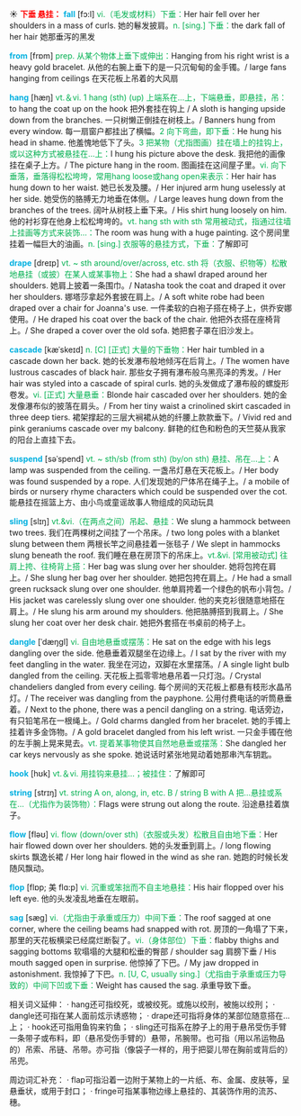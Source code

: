 ☀ <font color="red">**下垂 悬挂：**</font>
<font color="sky blue">**fall**</font> [fɔ:l] 
<font color="#00b050">vi.（毛发或材料）下垂：</font>Her hair fell over her shoulders in a mass of curls. 她的鬈发披肩。<font color="#00b050">n. [sing.] 下垂：</font>the dark fall of her hair 她那垂泻的黑发

<font color="sky blue">**from**</font> [frɒm] 
<font color="#00b050">prep. 从某个物体上垂下或伸出：</font>Hanging from his right wrist is a heavy gold bracelet. 从他的右腕上垂下的是一只沉甸甸的金手镯。/ large fans hanging from ceilings 在天花板上吊着的大风扇

<font color="sky blue">**hang**</font> [hæŋ] 
<font color="#00b050">vt.＆vi. 1 hang (sth) (up) 上端系在…上，下端悬垂，即悬挂，吊：</font>to hang the coat up on the hook 把外套挂在钩上 / A sloth is hanging upside down from the branches. 一只树懒正倒挂在树枝上。/ Banners hung from every window. 每一扇窗户都挂出了横幅。<font color="#00b050">2 向下弯曲，即下垂：</font>He hung his head in shame. 他羞愧地低下了头。<font color="#00b050">3 把某物（尤指图画）挂在墙上的挂钩上，或以这种方式被悬挂在…上：</font>I hung his picture above the desk. 我把他的画像挂在桌子上方。/ The picture hang in the room. 图画挂在这间屋子里。<font color="#00b050">vi. 向下垂落，垂落得松松垮垮，常用hang loose或hang open来表示：</font>Her hair has hung down to her waist. 她已长发及腰。/ Her injured arm hung uselessly at her side. 她受伤的胳膊无力地垂在体侧。/ Large leaves hung down from the branches of the trees. 阔叶从树枝上垂下来。/ His shirt hung loosely on him. 他的衬衫穿在他身上松松垮垮的。<font color="#00b050">vt. hang sth with sth 常用被动式，指通过往墙上挂画等方式来装饰…：</font>The room was hung with a huge painting. 这个房间里挂着一幅巨大的油画。<font color="#00b050">n. [sing.] 衣服等的悬挂方式，下垂：</font>了解即可
           
<font color="sky blue">**drape**</font> [dreɪp]
<font color="#00b050">vt. ~ sth around/over/across, etc. sth 将（衣服、织物等）松散地悬挂（或披）在某人或某事物上：</font>She had a shawl draped around her shoulders. 她肩上披着一条围巾。/ Natasha took the coat and draped it over her shoulders. 娜塔莎拿起外套披在肩上。/ A soft white robe had been draped over a chair for Joanna's use. 一件柔软的白袍子搭在椅子上，供乔安娜使用。/ He draped his coat over the back of the chair. 他把外衣搭在座椅背上。/ She draped a cover over the old sofa. 她把套子罩在旧沙发上。
           
<font color="sky blue">**cascade**</font> [kæˈskeɪd]
<font color="#00b050">n. [C] [正式] 大量的下垂物：</font>Her hair tumbled in a cascade down her back. 她的长发瀑布般地倾泻在后背上。/ The women have lustrous cascades of black hair. 那些女子拥有瀑布般乌黑亮泽的秀发。/ Her hair was styled into a cascade of spiral curls. 她的头发做成了瀑布般的螺旋形卷发。<font color="#00b050">vi. [正式] 大量悬垂：</font>Blonde hair cascaded over her shoulders. 她的金发像瀑布似的披落在肩头。/ From her tiny waist a crinolined skirt cascaded in three deep tiers. 裙架撑起的三层大裥裙从她的纤腰上款款垂下。/ Vivid red and pink geraniums cascade over my balcony. 鲜艳的红色和粉色的天竺葵从我家的阳台上直挂下去。

<font color="sky blue">**suspend**</font> [səˈspend]
<font color="#00b050">vt. ~ sth/sb (from sth) (by/on sth) 悬挂、吊在…上：</font>A lamp was suspended from the ceiling. 一盏吊灯悬在天花板上。/ Her body was found suspended by a rope. 人们发现她的尸体吊在绳子上。/ a mobile of birds or nursery rhyme characters which could be suspended over the cot. 能悬挂在摇篮上方、由小鸟或童谣故事人物组成的风动玩具           

<font color="sky blue">**sling**</font> [slɪŋ]
<font color="#00b050">vt.&vi.（在两点之间）吊起、悬挂：</font>We slung a hammock between two trees. 我们在两棵树之间挂了一个吊床。/ two long poles with a blanket slung between them 两根长竿之间悬挂着一张毯子 / We slept in hammocks slung beneath the roof. 我们睡在悬在房顶下的吊床上。<font color="#00b050">vt.&vi. [常用被动式] 往肩上挎、往椅背上搭：</font>Her bag was slung over her shoulder. 她将包挎在肩上。/ She slung her bag over her shoulder. 她把包挎在肩上。/ He had a small green rucksack slung over one shoulder. 他单肩挎着一个绿色的帆布小背包。/ His jacket was carelessly slung over one shoulder. 他的夹克衫很随意地搭在肩上。/ He slung his arm around my shoulders. 他把胳膊搭到我肩上。/ She slung her coat over her desk chair. 她把外套搭在书桌前的椅子上。

<font color="sky blue">**dangle**</font> [ˈdæŋgl]
<font color="#00b050">vi. 自由地悬垂或摆荡：</font>He sat on the edge with his legs dangling over the side. 他悬垂着双腿坐在边缘上。/ I sat by the river with my feet dangling in the water. 我坐在河边，双脚在水里摆荡。/ A single light bulb dangled from the ceiling. 天花板上孤零零地悬吊着一只灯泡。/ Crystal chandeliers dangled from every ceiling. 每个房间的天花板上都悬有枝形水晶吊灯。/ The receiver was dangling from the payphone. 公用付费电话的听筒悬垂着。/ Next to the phone, there was a pencil dangling on a string. 电话旁边，有只铅笔吊在一根绳上。/ Gold charms dangled from her bracelet. 她的手镯上挂着许多金饰物。/ A gold bracelet dangled from his left wrist. 一只金手镯在他的左手腕上晃来晃去。<font color="#00b050">vt. 提着某事物使其自然地悬垂或摆荡：</font>She dangled her car keys nervously as she spoke. 她说话时紧张地晃动着她那串汽车钥匙。

<font color="sky blue">**hook**</font> [hʊk] 
<font color="#00b050">vt.＆vi. 用挂钩来悬挂…；被挂住：</font>了解即可 

<font color="sky blue">**string**</font> [strɪŋ] 
<font color="#00b050">vt. string A on, along, in, etc. B / string B with A 把…悬挂或系在…（尤指作为装饰物）：</font>Flags were strung out along the route. 沿途悬挂着旗子。

<font color="sky blue">**flow**</font> [fləʊ] 
<font color="#00b050">vi. flow (down/over sth)（衣服或头发）松散且自由地下垂：</font>Her hair flowed down over her shoulders. 她的头发垂到肩上。/ long flowing skirts 飘逸长裙 / Her long hair flowed in the wind as she ran. 她跑的时候长发随风飘动。
          
<font color="sky blue">**flop**</font> [flɒp; 美 flɑ:p]
<font color="#00b050">vi. 沉重或笨拙而不自主地悬挂：</font>His hair flopped over his left eye. 他的头发凌乱地垂在左眼前。
           
<font color="sky blue">**sag**</font> [sæg]
<font color="#00b050">vi.（尤指由于承重或压力）中间下垂：</font>The roof sagged at one corner, where the ceiling beams had snapped with rot. 房顶的一角塌了下来，那里的天花板横梁已经腐烂断裂了。<font color="#00b050">vi.（身体部位）下垂：</font>flabby thighs and sagging bottoms 软塌塌的大腿和松垂的臀部 / shoulder sag 肩膀下垂 / His mouth sagged open in surprise. 他惊掉了下巴。/ My jaw dropped in astonishment. 我惊掉了下巴。<font color="#00b050">n. [U, C, usually sing.]（尤指由于承重或压力导致的）中间下凹或下垂：</font>Weight has caused the sag. 承重导致下垂。

相关词义延伸：
· hang还可指绞死，或被绞死。或施以绞刑，被施以绞刑；
· dangle还可指在某人面前炫示诱惑物；
· drape还可指将身体的某部位随意搭在…上；
· hook还可指用鱼钩来钓鱼；
· sling还可指系在脖子上的用于悬吊受伤手臂一条带子或布料，即（悬吊受伤手臂的）悬带，吊腕带。也可指（用以吊运物品的）吊索、吊链、吊带。亦可指（像袋子一样的，用于把婴儿带在胸前或背后的）吊兜。

周边词汇补充：
· flap可指沿着一边附于某物上的一片纸、布、金属、皮肤等，呈悬垂状，或用于封口；
· fringe可指某事物边缘上悬挂的、其装饰作用的流苏、穗。


